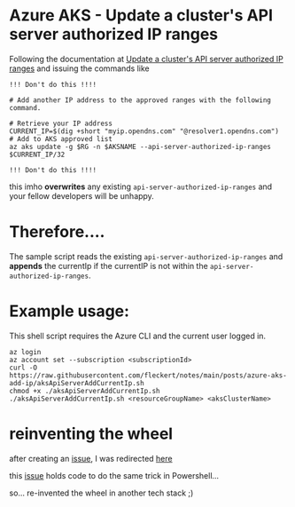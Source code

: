 # Azure AKS - Update a cluster's API server authorized IP ranges

Following the documentation at [Update a cluster's API server authorized IP ranges](https://docs.microsoft.com/en-us/azure/aks/api-server-authorized-ip-ranges#update-a-clusters-api-server-authorized-ip-ranges) and issuing the commands like
```
!!! Don't do this !!!!

# Add another IP address to the approved ranges with the following command.

# Retrieve your IP address
CURRENT_IP=$(dig +short "myip.opendns.com" "@resolver1.opendns.com")
# Add to AKS approved list
az aks update -g $RG -n $AKSNAME --api-server-authorized-ip-ranges $CURRENT_IP/32

!!! Don't do this !!!!
```

this imho **overwrites** any existing `api-server-authorized-ip-ranges` and your fellow developers will be unhappy.

# Therefore....


The sample script reads the existing `api-server-authorized-ip-ranges` and **appends** the currentIp if the currentIP is not within the `api-server-authorized-ip-ranges`.


# Example usage:

This shell script requires the Azure CLI and the current user logged in.

```
az login
az account set --subscription <subscriptionId>
curl -O https://raw.githubusercontent.com/fleckert/notes/main/posts/azure-aks-add-ip/aksApiServerAddCurrentIp.sh
chmod +x ./aksApiServerAddCurrentIp.sh
./aksApiServerAddCurrentIp.sh <resourceGroupName> <aksClusterName>
```

# reinventing the wheel

after creating an [issue](https://github.com/MicrosoftDocs/azure-docs/issues/85376), I was redirected [here](https://github.com/MicrosoftDocs/azure-docs/issues/80459)

this [issue](https://github.com/MicrosoftDocs/azure-docs/issues/80459) holds code to do the same trick in Powershell...

so... re-invented the wheel in another tech stack ;)

